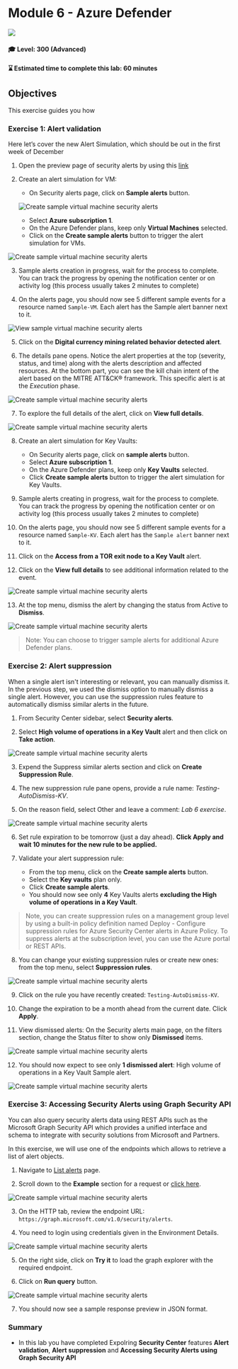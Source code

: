 # Module 6 - Azure Defender

<p align="left"><img src="../Images/asc-labs-advanced.gif?raw=true"></p>

#### 🎓 Level: 300 (Advanced)
#### ⌛ Estimated time to complete this lab: 60 minutes

## Objectives
This exercise guides you how

### Exercise 1: Alert validation

Here let’s cover the new Alert Simulation, which should be out in the first week of December

1.	Open the preview page of security alerts by using this [link](https://portal.azure.com/?feature.argsecurityalerts=true&feature.customportal=false#blade/Microsoft_Azure_Security/SecurityMenuBlade/7)

2.	Create an alert simulation for VM:
    - On Security alerts page, click on **Sample alerts** button.
    
    ![Create sample virtual machine security alerts](../Images/SampleAlerts.png)
    
    - Select **Azure subscription 1**.
    - On the Azure Defender plans, keep only **Virtual Machines** selected.
    - Click on the **Create sample alerts** button to trigger the alert simulation for VMs.

![Create sample virtual machine security alerts](../Images/asc-create-sample-security-alerts-vm.gif?raw=true)

3.	Sample alerts creation in progress, wait for the process to complete. You can track the progress by opening the notification center or on activity log (this process usually takes 2 minutes to complete)

4.	On the alerts page, you should now see 5 different sample events for a resource named `Sample-VM`. Each alert has the Sample alert banner next to it.

![View sample virtual machine security alerts](../Images/asc-view-sample-security-alerts-vm.gif?raw=true)

5.	Click on the **Digital currency mining related behavior detected alert**.

6.	The details pane opens. Notice the alert properties at the top (severity, status, and time) along with the alerts description and affected resources. At the bottom part, you can see the kill chain intent of the alert based on the MITRE ATT&CK® framework. This specific alert is at the *Execution* phase.

![Create sample virtual machine security alerts](../Images/Alert-Description.png)

7.	To explore the full details of the alert, click on **View full details**.

![Create sample virtual machine security alerts](../Images/Alert-Description-Details.png)

8.	Create an alert simulation for Key Vaults:
    - On Security alerts page, click on **sample alerts** button.
    - Select **Azure subscription 1**.
    - On the Azure Defender plans, keep only **Key Vaults** selected.
    - Click **Create sample alerts** button to trigger the alert simulation for Key Vaults.
9.	Sample alerts creating in progress, wait for the process to complete. You can track the progress by opening the notification center or on activity log (this process usually takes 2 minutes to complete)

10.	On the alerts page, you should now see 5 different sample events for a resource named `Sample-KV`. Each alert has the `Sample alert` banner next to it.

11.	Click on the **Access from a TOR exit node to a Key Vault** alert.

12.	Click on the **View full details** to see additional information related to the event.

![Create sample virtual machine security alerts](../Images/TOR-exit-node.png)

13.	At the top menu, dismiss the alert by changing the status from Active to **Dismiss**.

![Create sample virtual machine security alerts](../Images/TOR-alert-dismiss.png)

> Note: You can choose to trigger sample alerts for additional Azure Defender plans.

### Exercise 2: Alert suppression

When a single alert isn't interesting or relevant, you can manually dismiss it.
In the previous step, we used the dismiss option to manually dismiss a single alert. However, you can use the suppression rules feature to automatically dismiss similar alerts in the future.

1.	From Security Center sidebar, select **Security alerts**.

2.	Select **High volume of operations in a Key Vault** alert and then click on **Take action**.

![Create sample virtual machine security alerts](../Images/Highvolume-Alert-Description-.png)

3.	Expend the Suppress similar alerts section and click on **Create Suppression Rule**.

4.	The new suppression rule pane opens, provide a rule name: *Testing-AutoDismiss-KV*.

5.	On the reason field, select Other and leave a comment: *Lab 6 exercise*.

![Create sample virtual machine security alerts](../Images/Create-Suppression-Rule.png)

6.	Set rule expiration to be tomorrow (just a day ahead). **Click Apply and wait 10 minutes for the new rule to be applied.**

7.	Validate your alert suppression rule:
    - From the top menu, click on the **Create sample alerts** button.
    - Select the **Key vaults** plan only.
    - Click **Create sample alerts**.
    - You should now see only **4** Key Vaults alerts **excluding the High volume of operations in a Key Vault**.

> Note, you can create suppression rules on a management group level by using a built-in policy definition named Deploy - Configure suppression rules for Azure Security Center alerts in Azure Policy. To suppress alerts at the subscription level, you can use the Azure portal or REST APIs.

8. You can change your existing suppression rules or create new ones: from the top menu, select **Suppression rules**. 

![Create sample virtual machine security alerts](../Images/alert-suppression.png)

9. Click on the rule you have recently created: `Testing-AutoDismiss-KV`.

10. Change the expiration to be a month ahead from the current date. Click **Apply**.

11. View dismissed alerts: On the Security alerts main page, on the filters section, change the Status filter to show only **Dismissed** items.

![Create sample virtual machine security alerts](../Images/suppression-filter-options.png)

12. You should now expect to see only **1 dismissed alert**: High volume of operations in a Key Vault Sample alert.

![Create sample virtual machine security alerts](../Images/suppression-filter.png)

### Exercise 3: Accessing Security Alerts using Graph Security API

You can also query security alerts data using REST APIs such as the Microsoft Graph Security API which provides a unified interface and schema to integrate with security solutions from Microsoft and Partners.

In this exercise, we will use one of the endpoints which allows to retrieve a list of alert objects.

1.	Navigate to [List alerts](https://docs.microsoft.com/en-us/graph/api/alert-list?view=graph-rest-1.0) page.

2.	Scroll down to the **Example** section for a request or [click here](https://docs.microsoft.com/en-us/graph/api/alert-list?view=graph-rest-1.0&tabs=http#example).

![Create sample virtual machine security alerts](../Images/rest-tryit.png)

3.	On the HTTP tab, review the endpoint URL: `https://graph.microsoft.com/v1.0/security/alerts`.

4.	You need to login using credentials given in the Environment Details.

![Create sample virtual machine security alerts](../Images/rest-execute-login.png)

5.	On the right side, click on **Try it** to load the graph explorer with the required endpoint.

6.	Click on **Run query** button.

![Create sample virtual machine security alerts](../Images/rest-execute.png)

7.	You should now see a sample response preview in JSON format.

### Summary

  * In this lab you have completed Expolring **Security Center** features **Alert validation**, **Alert suppression** and **Accessing Security Alerts using Graph Security API**
